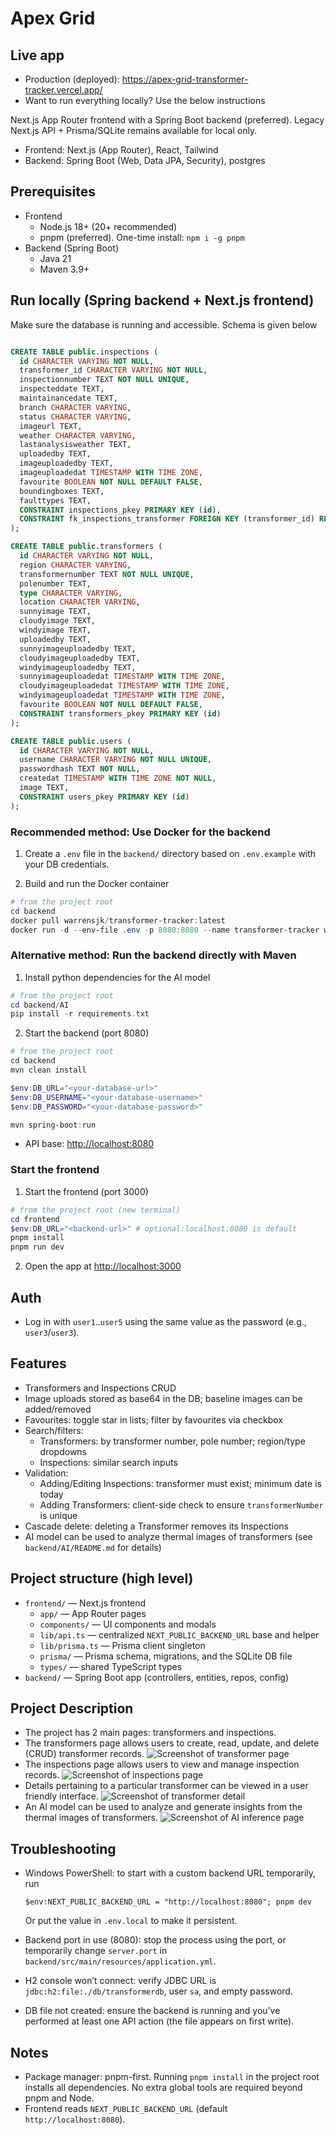 # Apex Grid

## Live app

- Production (deployed): <https://apex-grid-transformer-tracker.vercel.app/>
- Want to run everything locally? Use the below instructions

Next.js App Router frontend with a Spring Boot backend (preferred). Legacy Next.js API + Prisma/SQLite remains available for local only.

- Frontend: Next.js (App Router), React, Tailwind
- Backend: Spring Boot (Web, Data JPA, Security), postgres

## Prerequisites

- Frontend
  - Node.js 18+ (20+ recommended)
  - pnpm (preferred). One-time install: `npm i -g pnpm`
- Backend (Spring Boot)
  - Java 21
  - Maven 3.9+

## Run locally (Spring backend + Next.js frontend)

Make sure the database is running and accessible. Schema is given below

```sql

CREATE TABLE public.inspections (
  id CHARACTER VARYING NOT NULL,
  transformer_id CHARACTER VARYING NOT NULL,
  inspectionnumber TEXT NOT NULL UNIQUE,
  inspecteddate TEXT,
  maintainancedate TEXT,
  branch CHARACTER VARYING,
  status CHARACTER VARYING,
  imageurl TEXT,
  weather CHARACTER VARYING,
  lastanalysisweather TEXT,
  uploadedby TEXT,
  imageuploadedby TEXT,
  imageuploadedat TIMESTAMP WITH TIME ZONE,
  favourite BOOLEAN NOT NULL DEFAULT FALSE,
  boundingboxes TEXT,
  faulttypes TEXT,
  CONSTRAINT inspections_pkey PRIMARY KEY (id),
  CONSTRAINT fk_inspections_transformer FOREIGN KEY (transformer_id) REFERENCES public.transformers(id)
);

CREATE TABLE public.transformers (
  id CHARACTER VARYING NOT NULL,
  region CHARACTER VARYING,
  transformernumber TEXT NOT NULL UNIQUE,
  polenumber TEXT,
  type CHARACTER VARYING,
  location CHARACTER VARYING,
  sunnyimage TEXT,
  cloudyimage TEXT,
  windyimage TEXT,
  uploadedby TEXT,
  sunnyimageuploadedby TEXT,
  cloudyimageuploadedby TEXT,
  windyimageuploadedby TEXT,
  sunnyimageuploadedat TIMESTAMP WITH TIME ZONE,
  cloudyimageuploadedat TIMESTAMP WITH TIME ZONE,
  windyimageuploadedat TIMESTAMP WITH TIME ZONE,
  favourite BOOLEAN NOT NULL DEFAULT FALSE,
  CONSTRAINT transformers_pkey PRIMARY KEY (id)
);

CREATE TABLE public.users (
  id CHARACTER VARYING NOT NULL,
  username CHARACTER VARYING NOT NULL UNIQUE,
  passwordhash TEXT NOT NULL,
  createdat TIMESTAMP WITH TIME ZONE NOT NULL,
  image TEXT,
  CONSTRAINT users_pkey PRIMARY KEY (id)
);

```

### Recommended method: Use Docker for the backend

1. Create a `.env` file in the `backend/` directory based on `.env.example` with your DB credentials.

2. Build and run the Docker container

```powershell
# from the project root
cd backend
docker pull warrensjk/transformer-tracker:latest
docker run -d --env-file .env -p 8080:8080 --name transformer-tracker warrensjk/transformer-tracker:latest
```

### Alternative method: Run the backend directly with Maven

1. Install python dependencies for the AI model

```powershell
# from the project root
cd backend/AI
pip install -r requirements.txt
```

2. Start the backend (port 8080)

```powershell
# from the project root
cd backend
mvn clean install

$env:DB_URL="<your-database-url>"
$env:DB_USERNAME="<your-database-username>"
$env:DB_PASSWORD="<your-database-password>"

mvn spring-boot:run

```

- API base: <http://localhost:8080>

### Start the frontend

1. Start the frontend (port 3000)

```powershell
# from the project root (new terminal)
cd frontend
$env:DB_URL="<backend-url>" # optional:localhost:8080 is default
pnpm install
pnpm run dev
```

2. Open the app at <http://localhost:3000>

## Auth

- Log in with `user1`..`user5` using the same value as the password (e.g., `user3`/`user3`).

## Features

- Transformers and Inspections CRUD
- Image uploads stored as base64 in the DB; baseline images can be added/removed
- Favourites: toggle star in lists; filter by favourites via checkbox
- Search/filters:
  - Transformers: by transformer number, pole number; region/type dropdowns
  - Inspections: similar search inputs
- Validation:
  - Adding/Editing Inspections: transformer must exist; minimum date is today
  - Adding Transformers: client-side check to ensure `transformerNumber` is unique
- Cascade delete: deleting a Transformer removes its Inspections
- AI model can be used to analyze thermal images of transformers (see `backend/AI/README.md` for details)

## Project structure (high level)

- `frontend/` — Next.js frontend
  - `app/` — App Router pages
  - `components/` — UI components and modals
  - `lib/api.ts` — centralized `NEXT_PUBLIC_BACKEND_URL` base and helper
  - `lib/prisma.ts` — Prisma client singleton
  - `prisma/` — Prisma schema, migrations, and the SQLite DB file
  - `types/` — shared TypeScript types
- `backend/` — Spring Boot app (controllers, entities, repos, config)

## Project Description

- The project has 2 main pages: transformers and inspections.
- The transformers page allows users to create, read, update, and delete (CRUD) transformer records.
![Screenshot of transformer page](transformer_page.png)
- The inspections page allows users to view and manage inspection records.
![Screenshot of inspections page](inspection_page.png)
- Details pertaining to a particular transformer can be viewed in a user friendly interface.
![Screenshot of transformer detail](transformer_detail.png)
- An AI model can be used to analyze and generate insights from the thermal images of transformers.
![Screenshot of AI inference page](ai_inference.png)

## Troubleshooting

- Windows PowerShell: to start with a custom backend URL temporarily, run

  `$env:NEXT_PUBLIC_BACKEND_URL = "http://localhost:8080"; pnpm dev`

  Or put the value in `.env.local` to make it persistent.

- Backend port in use (8080): stop the process using the port, or temporarily change `server.port` in `backend/src/main/resources/application.yml`.
- H2 console won’t connect: verify JDBC URL is `jdbc:h2:file:./db/transformerdb`, user `sa`, and empty password.
- DB file not created: ensure the backend is running and you’ve performed at least one API action (the file appears on first write).

## Notes

- Package manager: pnpm-first. Running `pnpm install` in the project root installs all dependencies. No extra global tools are required beyond pnpm and Node.
- Frontend reads `NEXT_PUBLIC_BACKEND_URL` (default `http://localhost:8080`).
